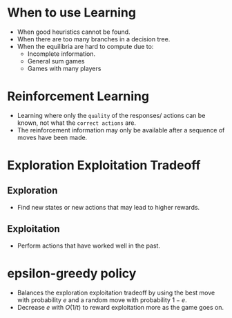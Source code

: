 # When to use Learning 
* When good heuristics cannot be found. 
* When there are too many branches in a decision tree. 
* When the equilibria are hard to compute due to:
	* Incomplete information. 
	* General sum games 
	* Games with many players

# Reinforcement Learning
* Learning where only the `quality` of the responses/ actions can be known, not what the `correct actions` are.
* The reinforcement information may only be available after a sequence of moves have been made.

# Exploration Exploitation Tradeoff
## Exploration 
* Find new states or new actions that may lead to higher rewards. 
## Exploitation 
* Perform actions that have worked well in the past.

# epsilon-greedy policy
* Balances the exploration exploitation tradeoff by using the best move with probability $e$ and a random move with probability $1-e$.
* Decrease $e$ with $O(1/t)$ to reward exploitation more as the game goes on.

